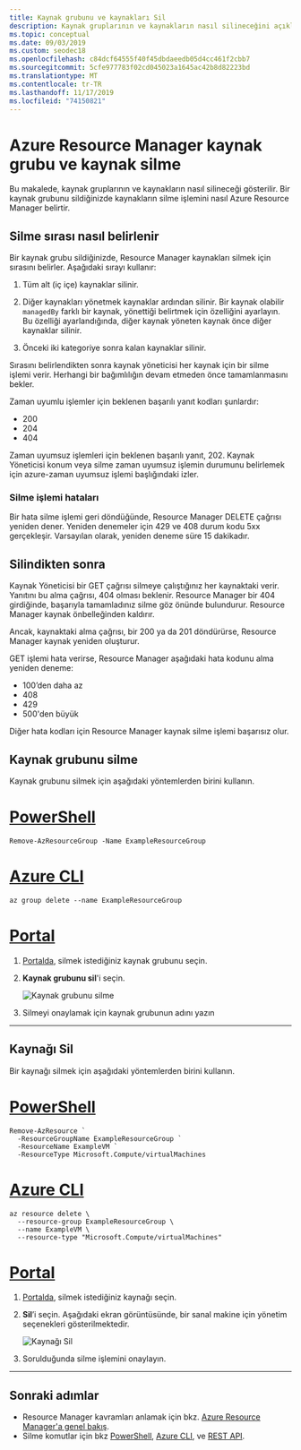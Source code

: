 ```yaml
---
title: Kaynak grubunu ve kaynakları Sil
description: Kaynak gruplarının ve kaynakların nasıl silineceğini açıklar. Bir kaynak grubunu silerken kaynakların silme işlemini nasıl Azure Resource Manager belirtir. Bu, yanıt kodları ve Resource Manager silme başarılı olup olmadığını belirlemek için bunları nasıl işlediğini açıklar.
ms.topic: conceptual
ms.date: 09/03/2019
ms.custom: seodec18
ms.openlocfilehash: c84dcf64555f40f45dbdaeedb05d4cc461f2cbb7
ms.sourcegitcommit: 5cfe977783f02cd045023a1645ac42b8d82223bd
ms.translationtype: MT
ms.contentlocale: tr-TR
ms.lasthandoff: 11/17/2019
ms.locfileid: "74150821"
---
```

# <a name="azure-resource-manager-resource-group-and-resource-deletion"></a>Azure Resource Manager kaynak grubu ve kaynak silme

Bu makalede, kaynak gruplarının ve kaynakların nasıl silineceği gösterilir. Bir kaynak grubunu sildiğinizde kaynakların silme işlemini nasıl Azure Resource Manager belirtir.

## <a name="how-order-of-deletion-is-determined"></a>Silme sırası nasıl belirlenir

Bir kaynak grubu sildiğinizde, Resource Manager kaynakları silmek için sırasını belirler. Aşağıdaki sırayı kullanır:

1. Tüm alt (iç içe) kaynaklar silinir.

2. Diğer kaynakları yönetmek kaynaklar ardından silinir. Bir kaynak olabilir `managedBy` farklı bir kaynak, yönettiği belirtmek için özelliğini ayarlayın. Bu özelliği ayarlandığında, diğer kaynak yöneten kaynak önce diğer kaynaklar silinir.

3. Önceki iki kategoriye sonra kalan kaynaklar silinir.

Sırasını belirlendikten sonra kaynak yöneticisi her kaynak için bir silme işlemi verir. Herhangi bir bağımlılığın devam etmeden önce tamamlanmasını bekler.

Zaman uyumlu işlemler için beklenen başarılı yanıt kodları şunlardır:

* 200
* 204
* 404

Zaman uyumsuz işlemleri için beklenen başarılı yanıt, 202. Kaynak Yöneticisi konum veya silme zaman uyumsuz işlemin durumunu belirlemek için azure-zaman uyumsuz işlemi başlığındaki izler.
  
### <a name="deletion-errors"></a>Silme işlemi hataları

Bir hata silme işlemi geri döndüğünde, Resource Manager DELETE çağrısı yeniden dener. Yeniden denemeler için 429 ve 408 durum kodu 5xx gerçekleşir. Varsayılan olarak, yeniden deneme süre 15 dakikadır.

## <a name="after-deletion"></a>Silindikten sonra

Kaynak Yöneticisi bir GET çağrısı silmeye çalıştığınız her kaynaktaki verir. Yanıtını bu alma çağrısı, 404 olması beklenir. Resource Manager bir 404 girdiğinde, başarıyla tamamladınız silme göz önünde bulundurur. Resource Manager kaynak önbelleğinden kaldırır.

Ancak, kaynaktaki alma çağrısı, bir 200 ya da 201 döndürürse, Resource Manager kaynak yeniden oluşturur.

GET işlemi hata verirse, Resource Manager aşağıdaki hata kodunu alma yeniden deneme:

* 100’den daha az
* 408
* 429
* 500'den büyük

Diğer hata kodları için Resource Manager kaynak silme işlemi başarısız olur.

## <a name="delete-resource-group"></a>Kaynak grubunu silme

Kaynak grubunu silmek için aşağıdaki yöntemlerden birini kullanın.

# <a name="powershelltabazure-powershell"></a>[PowerShell](#tab/azure-powershell)

```azurepowershell-interactive
Remove-AzResourceGroup -Name ExampleResourceGroup
```

# <a name="azure-clitabazure-cli"></a>[Azure CLI](#tab/azure-cli)

```azurecli-interactive
az group delete --name ExampleResourceGroup
```

# <a name="portaltabazure-portal"></a>[Portal](#tab/azure-portal)

1. [Portalda](https://portal.azure.com), silmek istediğiniz kaynak grubunu seçin.

1. **Kaynak grubunu sil**'i seçin.

   ![Kaynak grubunu silme](./media/resource-group-delete/delete-group.png)

1. Silmeyi onaylamak için kaynak grubunun adını yazın

---

## <a name="delete-resource"></a>Kaynağı Sil

Bir kaynağı silmek için aşağıdaki yöntemlerden birini kullanın.

# <a name="powershelltabazure-powershell"></a>[PowerShell](#tab/azure-powershell)

```azurepowershell-interactive
Remove-AzResource `
  -ResourceGroupName ExampleResourceGroup `
  -ResourceName ExampleVM `
  -ResourceType Microsoft.Compute/virtualMachines
```

# <a name="azure-clitabazure-cli"></a>[Azure CLI](#tab/azure-cli)

```azurecli-interactive
az resource delete \
  --resource-group ExampleResourceGroup \
  --name ExampleVM \
  --resource-type "Microsoft.Compute/virtualMachines"
```

# <a name="portaltabazure-portal"></a>[Portal](#tab/azure-portal)

1. [Portalda](https://portal.azure.com), silmek istediğiniz kaynağı seçin.

1. **Sil**’i seçin. Aşağıdaki ekran görüntüsünde, bir sanal makine için yönetim seçenekleri gösterilmektedir.

   ![Kaynağı Sil](./media/resource-group-delete/delete-resource.png)

1. Sorulduğunda silme işlemini onaylayın.

---


## <a name="next-steps"></a>Sonraki adımlar

* Resource Manager kavramları anlamak için bkz. [Azure Resource Manager'a genel bakış](resource-group-overview.md).
* Silme komutlar için bkz [PowerShell](/powershell/module/az.resources/Remove-AzResourceGroup), [Azure CLI](/cli/azure/group?view=azure-cli-latest#az-group-delete), ve [REST API](/rest/api/resources/resourcegroups/delete).
